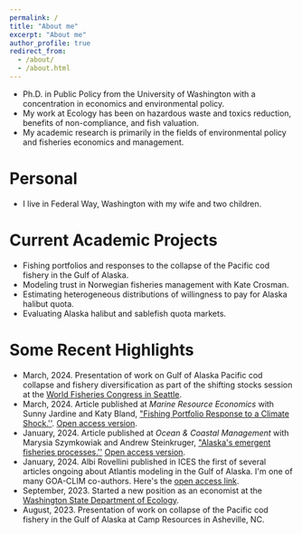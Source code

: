 ```yaml
---
permalink: /
title: "About me"
excerpt: "About me"
author_profile: true
redirect_from: 
  - /about/
  - /about.html
---
```

* Ph.D. in Public Policy from the University of Washington with a concentration in economics and environmental policy.
* My work at Ecology has been on hazardous waste and toxics reduction, benefits of non-compliance, and fish valuation.
* My academic research is primarily in the fields of environmental policy and fisheries economics and management.

Personal
======
* I live in Federal Way, Washington with my wife and two children. 

Current Academic Projects
======
* Fishing portfolios and responses to the collapse of the Pacific cod fishery in the Gulf of Alaska.
* Modeling trust in Norwegian fisheries management with Kate Crosman.
* Estimating heterogeneous distributions of willingness to pay for Alaska halibut quota.
* Evaluating Alaska halibut and sablefish quota markets.

Some Recent Highlights
======
* March, 2024. Presentation of work on Gulf of Alaska Pacific cod collapse and fishery diversification as part of the shifting stocks session at the [World Fisheries Congress in Seattle](https://wfc2024.fisheries.org/). 
* March, 2024. Article published at *Marine Resource Economics* with Sunny Jardine and Katy Bland, ["Fishing Portfolio Response to a Climate Shock.''](https://www.journals.uchicago.edu/doi/10.1086/728919). [Open access version](https://adamlhayes.github.io/files/Jardine-et-al-2024-Fish-Portfolio-Climate-Shock.pdf).
* January, 2024. Article published at *Ocean & Coastal Management* with Marysia Szymkowiak and Andrew Steinkruger, ["Alaska's emergent fisheries processes.''](https://doi.org/10.1016/j.ocecoaman.2023.107004) [Open access version](https://adamlhayes.github.io/files/OCM_Emergent_Manuscript_20231128.pdf).
* January, 2024. Albi Rovellini published in ICES the first of several articles ongoing about Atlantis modeling in the Gulf of Alaska. I'm one of many GOA-CLIM co-authors. Here's the [open access link](https://doi.org/10.1093/icesjms/fsae002).
* September, 2023. Started a new position as an economist at the [Washington State Department of Ecology](https://ecology.wa.gov/).
* August, 2023. Presentation of work on collapse of the Pacific cod fishery in the Gulf of Alaska at Camp Resources in Asheville, NC.
